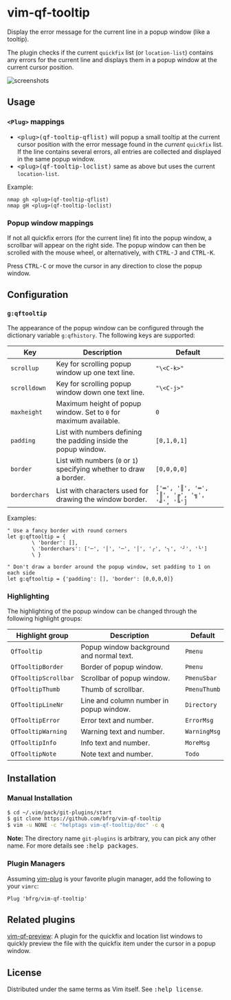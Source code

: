 # vim-qf-tooltip

Display the error message for the current line in a popup window (like a
tooltip).

The plugin checks if the current `quickfix` list (or `location-list`) contains
any errors for the current line and displays them in a popup window at the
current cursor position.

![screenshots](https://user-images.githubusercontent.com/6266600/86536450-01328680-bee8-11ea-849f-4e24809515b9.png)

## Usage

### `<Plug>` mappings

* <kbd>\<plug>(qf-tooltip-qflist)</kbd> will popup a small tooltip at the
  current cursor position with the error message found in the _current_
  `quickfix` list. If the line contains several errors, all entries are
  collected and displayed in the same popup window.
* <kbd>\<plug>(qf-tooltip-loclist)</kbd> same as above but uses the current
  `location-list`.

Example:
```vim
nmap gh <plug>(qf-tooltip-qflist)
nmap gH <plug>(qf-tooltip-loclist)
```

### Popup window mappings

If not all quickfix errors (for the current line) fit into the popup window, a
scrollbar will appear on the right side. The popup window can then be scrolled
with the mouse wheel, or alternatively, with <kbd>CTRL-J</kbd> and
<kbd>CTRL-K</kbd>.

Press <kbd>CTRL-C</kbd> or move the cursor in any direction to close the popup
window.


## Configuration

### `g:qftooltip`

The appearance of the popup window can be configured through the dictionary
variable `g:qfhistory`. The following keys are supported:

| Key           | Description                                                         | Default                                    |
| ------------- | ------------------------------------------------------------------- | ------------------------------------------ |
| `scrollup`    | Key for scrolling popup window up one text line.                    | `"\<C-k>"`                                 |
| `scrolldown`  | Key for scrolling popup window down one text line.                  | `"\<C-j>"`                                 |
| `maxheight`   | Maximum height of popup window. Set to `0` for maximum available.   | `0`                                        |
| `padding`     | List with numbers defining the padding inside the popup window.     | `[0,1,0,1]`                                |
| `border`      | List with numbers (`0` or `1`) specifying whether to draw a border. | `[0,0,0,0]`                                |
| `borderchars` | List with characters used for drawing the window border.            | `['═', '║', '═', '║', '╔', '╗', '╝', '╚']` |

Examples:
```vim
" Use a fancy border with round corners
let g:qftooltip = {
        \ 'border': [],
        \ 'borderchars': ['─', '│', '─', '│', '╭', '╮', '╯', '╰']
        \ }

" Don't draw a border around the popup window, set padding to 1 on each side
let g:qftooltip = {'padding': [], 'border': [0,0,0,0]}
```

### Highlighting

The highlighting of the popup window can be changed through the following
highlight groups:

| Highlight group     | Description                              | Default     |
| ------------------- | ---------------------------------------- | ----------- |
| `QfTooltip`         | Popup window background and normal text. | `Pmenu`     |
| `QfTooltipBorder`   | Border of popup window.                  | `Pmenu`     |
| `QfTooltipScrollbar`| Scrollbar of popup window.               | `PmenuSbar` |
| `QfTooltipThumb`    | Thumb of scrollbar.                      | `PmenuThumb`|
| `QfTooltipLineNr`   | Line and column number in popup window.  | `Directory` |
| `QfTooltipError`    | Error text and number.                   | `ErrorMsg`  |
| `QfTooltipWarning`  | Warning text and number.                 | `WarningMsg`|
| `QfTooltipInfo`     | Info text and number.                    | `MoreMsg`   |
| `QfTooltipNote`     | Note text and number.                    | `Todo`      |


## Installation

### Manual Installation

```bash
$ cd ~/.vim/pack/git-plugins/start
$ git clone https://github.com/bfrg/vim-qf-tooltip
$ vim -u NONE -c "helptags vim-qf-tooltip/doc" -c q
```
**Note:** The directory name `git-plugins` is arbitrary, you can pick any other
name. For more details see <kbd>:help packages</kbd>.

### Plugin Managers

Assuming [vim-plug][plug] is your favorite plugin manager, add the following to
your `vimrc`:
```vim
Plug 'bfrg/vim-qf-tooltip'
```


## Related plugins

[vim-qf-preview][qf-preview]: A plugin for the quickfix and location list
windows to quickly preview the file with the quickfix item under the cursor in a
popup window.


## License

Distributed under the same terms as Vim itself. See <kbd>:help license</kbd>.

[plug]: https://github.com/junegunn/vim-plug
[qf-preview]: https://github.com/bfrg/vim-qf-preview
